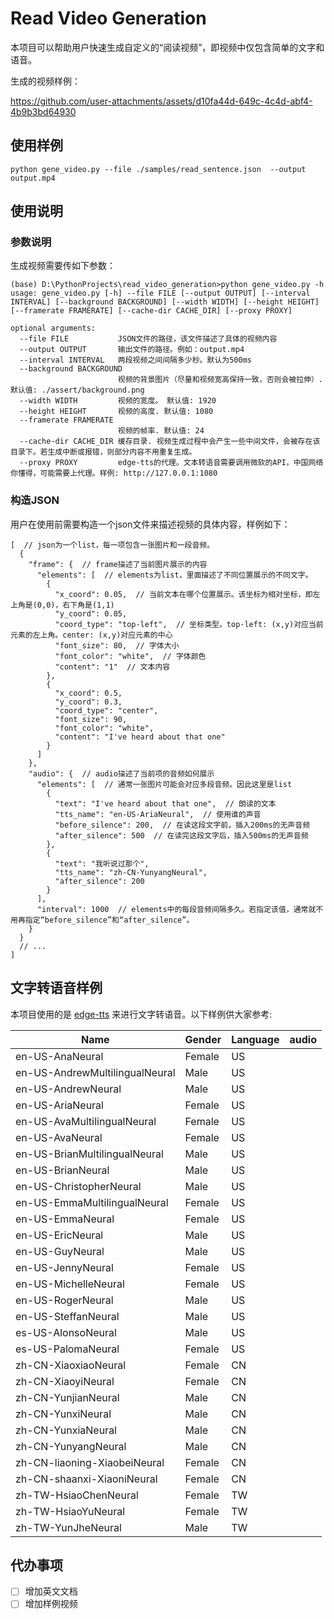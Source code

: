 # Read Video Generation

本项目可以帮助用户快速生成自定义的“阅读视频”，即视频中仅包含简单的文字和语音。

生成的视频样例：



https://github.com/user-attachments/assets/d10fa44d-649c-4c4d-abf4-4b9b3bd64930



## 使用样例

```shell
python gene_video.py --file ./samples/read_sentence.json  --output output.mp4
```

## 使用说明

### 参数说明

生成视频需要传如下参数：


```
(base) D:\PythonProjects\read_video_generation>python gene_video.py -h
usage: gene_video.py [-h] --file FILE [--output OUTPUT] [--interval INTERVAL] [--background BACKGROUND] [--width WIDTH] [--height HEIGHT] [--framerate FRAMERATE] [--cache-dir CACHE_DIR] [--proxy PROXY]

optional arguments:
  --file FILE           JSON文件的路径，该文件描述了具体的视频内容
  --output OUTPUT       输出文件的路径。例如：output.mp4
  --interval INTERVAL   两段视频之间间隔多少秒。默认为500ms
  --background BACKGROUND
                        视频的背景图片（尽量和视频宽高保持一致，否则会被拉伸）. 默认值: ./assert/background.png
  --width WIDTH         视频的宽度。 默认值: 1920
  --height HEIGHT       视频的高度. 默认值: 1080
  --framerate FRAMERATE
                        视频的帧率. 默认值: 24
  --cache-dir CACHE_DIR 缓存目录. 视频生成过程中会产生一些中间文件，会被存在该目录下。若生成中断或报错，则部分内容不用重复生成。
  --proxy PROXY         edge-tts的代理。文本转语音需要调用微软的API，中国网络你懂得，可能需要上代理。样例: http://127.0.0.1:1080
```

### 构造JSON

用户在使用前需要构造一个json文件来描述视频的具体内容，样例如下：

```json5
[  // json为一个list，每一项包含一张图片和一段音频。
  {
    "frame": {  // frame描述了当前图片展示的内容
      "elements": [  // elements为list，里面描述了不同位置展示的不同文字。
        {
          "x_coord": 0.05,  // 当前文本在哪个位置展示。该坐标为相对坐标，即左上角是(0,0)，右下角是(1,1)
          "y_coord": 0.05,
          "coord_type": "top-left",  // 坐标类型。top-left: (x,y)对应当前元素的左上角。center: (x,y)对应元素的中心
          "font_size": 80,  // 字体大小
          "font_color": "white",  // 字体颜色
          "content": "1"  // 文本内容
        },
        {
          "x_coord": 0.5,
          "y_coord": 0.3,
          "coord_type": "center",
          "font_size": 90,
          "font_color": "white",
          "content": "I've heard about that one"
        }
      ]
    },
    "audio": {  // audio描述了当前项的音频如何展示
      "elements": [  // 通常一张图片可能会对应多段音频。因此这里是list
        {
          "text": "I've heard about that one",  // 朗读的文本
          "tts_name": "en-US-AriaNeural",  // 使用谁的声音
          "before_silence": 200,  // 在读这段文字前，插入200ms的无声音频
          "after_silence": 500  // 在读完这段文字后，插入500ms的无声音频
        },
        {
          "text": "我听说过那个",
          "tts_name": "zh-CN-YunyangNeural",
          "after_silence": 200
        }
      ],
      "interval": 1000  // elements中的每段音频间隔多久。若指定该值，通常就不用再指定“before_silence”和“after_silence”。
    }
  }
  // ...
]
```


## 文字转语音样例

本项目使用的是 [edge-tts](https://github.com/rany2/edge-tts) 来进行文字转语音。以下样例供大家参考:

| Name | Gender | Language | audio |
|---------|-----------|------------|-------|
| en-US-AnaNeural | Female | US | <audio src="https://raw.githubusercontent.com/iioSnail/read_video_generation/main/samples/tts/en-US-AnaNeural.mp3"></audio> |
| en-US-AndrewMultilingualNeural | Male | US | <audio src="https://raw.githubusercontent.com/iioSnail/read_video_generation/main/samples/tts/en-US-AndrewMultilingualNeural.mp3"></audio> |
| en-US-AndrewNeural | Male | US | <audio src="https://raw.githubusercontent.com/iioSnail/read_video_generation/main/samples/tts/en-US-AndrewNeural.mp3"></audio> |
| en-US-AriaNeural | Female | US | <audio src="https://raw.githubusercontent.com/iioSnail/read_video_generation/main/samples/tts/en-US-AriaNeural.mp3"></audio> |
| en-US-AvaMultilingualNeural | Female | US | <audio src="https://raw.githubusercontent.com/iioSnail/read_video_generation/main/samples/tts/en-US-AvaMultilingualNeural.mp3"></audio> |
| en-US-AvaNeural | Female | US | <audio src="https://raw.githubusercontent.com/iioSnail/read_video_generation/main/samples/tts/en-US-AvaNeural.mp3"></audio> |
| en-US-BrianMultilingualNeural | Male | US | <audio src="https://raw.githubusercontent.com/iioSnail/read_video_generation/main/samples/tts/en-US-BrianMultilingualNeural.mp3"></audio> |
| en-US-BrianNeural | Male | US | <audio src="https://raw.githubusercontent.com/iioSnail/read_video_generation/main/samples/tts/en-US-BrianNeural.mp3"></audio> |
| en-US-ChristopherNeural | Male | US | <audio src="https://raw.githubusercontent.com/iioSnail/read_video_generation/main/samples/tts/en-US-ChristopherNeural.mp3"></audio> |
| en-US-EmmaMultilingualNeural | Female | US | <audio src="https://raw.githubusercontent.com/iioSnail/read_video_generation/main/samples/tts/en-US-EmmaMultilingualNeural.mp3"></audio> |
| en-US-EmmaNeural | Female | US | <audio src="https://raw.githubusercontent.com/iioSnail/read_video_generation/main/samples/tts/en-US-EmmaNeural.mp3"></audio> |
| en-US-EricNeural | Male | US | <audio src="https://raw.githubusercontent.com/iioSnail/read_video_generation/main/samples/tts/en-US-EricNeural.mp3"></audio> |
| en-US-GuyNeural | Male | US | <audio src="https://raw.githubusercontent.com/iioSnail/read_video_generation/main/samples/tts/en-US-GuyNeural.mp3"></audio> |
| en-US-JennyNeural | Female | US | <audio src="https://raw.githubusercontent.com/iioSnail/read_video_generation/main/samples/tts/en-US-JennyNeural.mp3"></audio> |
| en-US-MichelleNeural | Female | US | <audio src="https://raw.githubusercontent.com/iioSnail/read_video_generation/main/samples/tts/en-US-MichelleNeural.mp3"></audio> |
| en-US-RogerNeural | Male | US | <audio src="https://raw.githubusercontent.com/iioSnail/read_video_generation/main/samples/tts/en-US-RogerNeural.mp3"></audio> |
| en-US-SteffanNeural | Male | US | <audio src="https://raw.githubusercontent.com/iioSnail/read_video_generation/main/samples/tts/en-US-SteffanNeural.mp3"></audio> |
| es-US-AlonsoNeural | Male | US | <audio src="https://raw.githubusercontent.com/iioSnail/read_video_generation/main/samples/tts/es-US-AlonsoNeural.mp3"></audio> |
| es-US-PalomaNeural | Female | US | <audio src="https://raw.githubusercontent.com/iioSnail/read_video_generation/main/samples/tts/es-US-PalomaNeural.mp3"></audio> |
| zh-CN-XiaoxiaoNeural | Female | CN | <audio src="https://raw.githubusercontent.com/iioSnail/read_video_generation/main/samples/tts/zh-CN-XiaoxiaoNeural.mp3"></audio> |
| zh-CN-XiaoyiNeural | Female | CN | <audio src="https://raw.githubusercontent.com/iioSnail/read_video_generation/main/samples/tts/zh-CN-XiaoyiNeural.mp3"></audio> |
| zh-CN-YunjianNeural | Male | CN | <audio src="https://raw.githubusercontent.com/iioSnail/read_video_generation/main/samples/tts/zh-CN-YunjianNeural.mp3"></audio> |
| zh-CN-YunxiNeural | Male | CN | <audio src="https://raw.githubusercontent.com/iioSnail/read_video_generation/main/samples/tts/zh-CN-YunxiNeural.mp3"></audio> |
| zh-CN-YunxiaNeural | Male | CN | <audio src="https://raw.githubusercontent.com/iioSnail/read_video_generation/main/samples/tts/zh-CN-YunxiaNeural.mp3"></audio> |
| zh-CN-YunyangNeural | Male | CN | <audio src="https://raw.githubusercontent.com/iioSnail/read_video_generation/main/samples/tts/zh-CN-YunyangNeural.mp3"></audio> |
| zh-CN-liaoning-XiaobeiNeural | Female | CN | <audio src="https://raw.githubusercontent.com/iioSnail/read_video_generation/main/samples/tts/zh-CN-liaoning.mp3"></audio> |
| zh-CN-shaanxi-XiaoniNeural | Female | CN | <audio src="https://raw.githubusercontent.com/iioSnail/read_video_generation/main/samples/tts/zh-CN-shaanxi.mp3"></audio> |
| zh-TW-HsiaoChenNeural | Female | TW | <audio src="https://raw.githubusercontent.com/iioSnail/read_video_generation/main/samples/tts/zh-TW-HsiaoChenNeural.mp3"></audio> |
| zh-TW-HsiaoYuNeural | Female | TW | <audio src="https://raw.githubusercontent.com/iioSnail/read_video_generation/main/samples/tts/zh-TW-HsiaoYuNeural.mp3"></audio> |
| zh-TW-YunJheNeural | Male | TW | <audio src="https://raw.githubusercontent.com/iioSnail/read_video_generation/main/samples/tts/zh-TW-YunJheNeural.mp3"></audio>

## 代办事项

- [ ] 增加英文文档
- [ ] 增加样例视频
